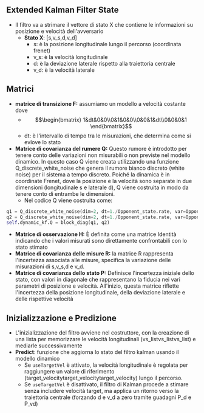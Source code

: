 ## Extended Kalman Filter State
- Il filtro va a strimare il vettore di stato X che contiene le informazioni su posizione e velocità dell'avversario
	- **Stato X**: [s,v_s,d,v_d]
		- s: è la posizione longitudinale lungo il percorso (coordinata frenet)
		- v_s: è la velocità longitudinale
		- d: è la deviazione laterale rispetto alla traiettoria centrale
		- v_d: è la velocità laterale
## Matrici
- **matrice di transizione F:** assumiamo un modello a velocità costante dove
	- $$\begin{bmatrix} 1&dt&0&0\\0&1&0&0\\0&0&1&dt\\0&0&0&1 \end{bmatrix}$$
	- dt: è l'intervallo di tempo tra le misurazioni, che determina come si evlove lo stato
- **Matrice di covarianza del rumere Q:** Questo rumore è introdotto per tenere conto delle variazioni non misurabili o non previste nel modello dinamico. In questo caso Q viene creata utilizzando una funzione Q_discrete_white_noise che genera il rumore bianco discreto (white noise) per il sistema a tempo discreto. Poiché la dinamica è in coordinate Frenet, dove la posizione e la velocità sono separate in due dimensioni (longitudinale s e laterale d), Q viene costruita in modo da tenere conto di entrambe le dimensioni.
	- Nel codice Q viene costruita come:
```python 
q1 = Q_discrete_white_noise(dim=2, dt=1./Opponent_state.rate, var=Opponent_state.process_var_vs)
q2 = Q_discrete_white_noise(dim=2, dt=1./Opponent_state.rate, var=Opponent_state.process_var_vd)
self.dynamic_kf.Q = block_diag(q1, q2)
```

 - **Matrice di osservazione H:** È definita come una matrice Identità indicando che i valori misurati sono direttamente confrontabili con lo stato stimato
 - **Matrice di covarianza delle misure R:** la matrice R rappresenta l'incertezza associata alle misure, specifica la variazione delle misurazioni di s,v_s,d e v_d.
 - **Matrice di covarianza dello stato P:** Definisce l'incertezza iniziale dello stato, con valori in diagonale che rappresentano la fiducia nei vari parametri di posizione e velocità. All'inizio, questa matrice riflette l'incertezza della posizione longitudinale, della deviazione laterale e delle rispettive velocità
## Inizializzazione e Predizione
- L'inizializzazione del filtro avviene nel costruttore, con la creazione di una lista per memorizzare le velocità longitudinali (vs_listvs\_listvs_list) e mediarle successivamente
- **Predict**: funzione che aggiorna lo stato del filtro kalman usando il modello dinamico
	- Se `useTargetVel` è attivato, la velocità longitudinale è regolata per raggiungere un valore di riferimento (target_velocitytarget\_velocitytarget_velocity) lungo il percorso.
	- Se `useTargetVel` è disattivato, il filtro di Kalman procede a stimare senza includere velocità target, ma applica un ritorno verso la traiettoria centrale (forzando d e v_d a zero tramite guadagni P_d​ e P_vd​)